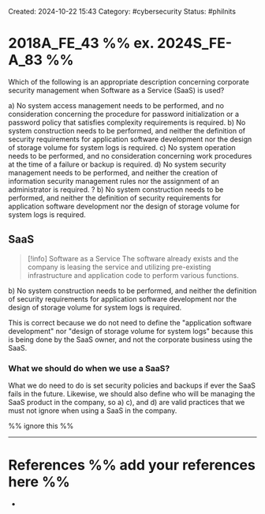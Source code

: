 Created: 2024-10-22 15:43
Category: #cybersecurity
Status: #philnits



# 2018A_FE_43 %% ex. 2024S_FE-A_83 %%

Which of the following is an appropriate description concerning corporate security management when Software as a Service (SaaS) is used?

a) No system access management needs to be performed, and no consideration concerning
the procedure for password initialization or a password policy that satisfies complexity
requirements is required.
b) No system construction needs to be performed, and neither the definition of security
requirements for application software development nor the design of storage volume for
system logs is required.
c) No system operation needs to be performed, and no consideration concerning work
procedures at the time of a failure or backup is required.
d) No system security management needs to be performed, and neither the creation of
information security management rules nor the assignment of an administrator is
required.
?
b) No system construction needs to be performed, and neither the definition of security
requirements for application software development nor the design of storage volume for
system logs is required.

## SaaS

> [!info] Software as a Service
> The software already exists and the company is leasing the service and utilizing pre-existing infrastructure and application code to perform various functions.

b) No system construction needs to be performed, and neither the definition of security
requirements for application software development nor the design of storage volume for
system logs is required.

This is correct because we do not need to define the "application software development" nor "design of storage volume for system logs" because this is being done by the SaaS owner, and not the corporate business using the SaaS.

### What we should do when we use a SaaS?

What we do need to do is set security policies and backups if ever the SaaS fails in the future. Likewise, we should also define who will be managing the SaaS product in the company, so a) c), and d) are valid practices that we must not ignore when using a SaaS in the company.





%% ignore this %%
<!--SR:!2025-04-23,41,290-->
---









# References %% add your references here %%
- 